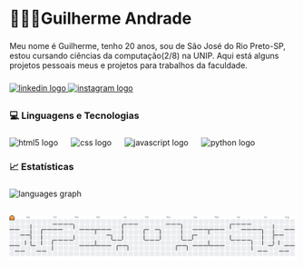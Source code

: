 <h1 align="left">👨🏻‍💻Guilherme Andrade</h1>

###

<p align="left">Meu nome é Guilherme, tenho 20 anos, sou de São José do Rio Preto-SP, estou cursando ciências da computação(2/8) na UNIP. Aqui está alguns projetos pessoais meus e projetos para trabalhos da faculdade.</p>

###

<div align="left">
  <a href="https://www.linkedin.com/in/guiandrade12/" target="_blank">
    <img src="https://img.shields.io/static/v1?message=LinkedIn&logo=linkedin&label=&color=0077B5&logoColor=white&labelColor=&style=for-the-badge" height="50" alt="linkedin logo"  />
  </a>
  <a href="https://www.instagram.com/_gmoraiss_/" target="_blank">
    <img src="https://img.shields.io/static/v1?message=Instagram&logo=instagram&label=&color=E4405F&logoColor=white&labelColor=&style=for-the-badge" height="50" alt="instagram logo"  />
  </a>
</div>

###

<h2 align="left"></h2>

###

<h3 align="left">💻 Linguagens e Tecnologias</h3>

###

<div align="left">
  <img src="https://cdn.jsdelivr.net/gh/devicons/devicon/icons/html5/html5-original.svg" height="45" alt="html5 logo"  />
  <img width="15" />
  <img src="https://cdn.jsdelivr.net/gh/devicons/devicon/icons/css3/css3-original.svg" height="45" alt="css logo"  />
  <img width="15" />
  <img src="https://cdn.jsdelivr.net/gh/devicons/devicon/icons/javascript/javascript-original.svg" height="45" alt="javascript logo"  />
  <img width="15" />
  <img src="https://cdn.jsdelivr.net/gh/devicons/devicon/icons/python/python-original.svg" height="45" alt="python logo"  />
</div>

###

<h3 align="left">📈 Estatísticas</h3>

###

<div align="left">
  <img src="https://github-readme-stats.vercel.app/api/top-langs?username=guilhermeAndrade07&locale=en&hide_title=false&layout=compact&card_width=320&langs_count=5&theme=dark&hide_border=false&order=2" height="250" alt="languages graph"/>
</div>

###

<h2 align="left"></h2>

###

<picture>
  <source media="(prefers-color-scheme: dark)" srcset="https://raw.githubusercontent.com/guilhermeAndrade07/guilhermeAndrade07/output/pacman-contribution-graph-dark.svg">
  <source media="(prefers-color-scheme: light)" srcset="https://raw.githubusercontent.com/guilhermeAndrade07/guilhermeAndrade07/output/pacman-contribution-graph.svg">
  <img alt="pacman contribution graph" src="https://raw.githubusercontent.com/guilhermeAndrade07/guilhermeAndrade07/output/pacman-contribution-graph.svg">
</picture>

###
